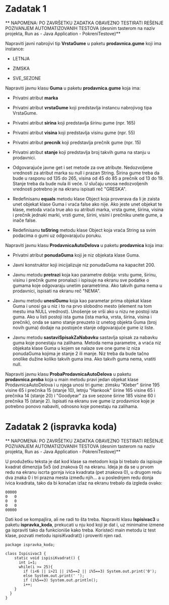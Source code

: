 # Zadatak 1

** NAPOMENA: PO ZAVRŠETKU ZADATKA OBAVEZNO TESTIRATI REŠENJE POZIVANJEM AUTOMATIZOVANIH TESTOVA (desnim tasterom na naziv projekta, Run as - Java Application - PokreniTestove)**

Napraviti javni nabrojivi tip **VrstaGume** u paketu **prodavnica.gume** koji ima instance:

* LETNJA

* ZIMSKA

* SVE_SEZONE 

Napraviti javnu klasu **Guma** u paketu **prodavnica.gume** koja ima:

* Privatni atribut **marka**

* Privatni atribut **vrstaGume** koji predstavlja instancu nabrojivog tipa VrstaGume.

* Privatni atribut **sirina** koji predstavlja širinu gume (npr. 165)

* Privatni atribut **visina** koji predstavlja visinu gume (npr. 55)

* Privatni atribut **precnik** koji predstavlja prečnik gume (npr. 15)

* Privatni atribut **stanje** koji predstavlja broj takvih guma na stanju u prodavnici.

* Odgovarajuće javne get i set metode za ove atribute. Nedozvoljene vrednosti za atribut marka su null i prazan String. Širina gume treba da bude u rasponu od 135 do 265, visina od 45 do 85 a prečnik od 13 do 19. Stanje treba da bude nula ili veće. U slučaju unosa nedozvoljenih vrednosti potrebno je na ekranu ispisati reč "GRESKA".

* Redefinisanu **equals** metodu klase Object koja proverava da li je zaista unet objekat klase Guma i vraća false ako nije. Ako jeste unet objekat te klase, metoda vraća true ako su atributi marka, vrsta gume, širina, visina i prečnik jednaki marki, vrsti gume, širini, visini i prečniku unete gume, a inače false.

* Redefinisanu **toString** metodu klase Object koja vraća String sa svim podacima o gumi uz odgovarajuću poruku.

Napraviti javnu klasu **ProdavnicaAutoDelova** u paketu **prodavnica** koja ima:

* Privatni atribut **ponudaGuma** koji je niz objekata klase Guma.

* Javni konstruktor koji inicijalizuje niz ponudaGuma na kapacitet 200.

* Javnu metodu **pretrazi** koja kao parametre dobija: vrstu gume, širinu, visinu i prečnik gume pronalazi i ispisuje na ekranu sve podatke o gumama koje odgovaraju unetim parametrima. Ako takvih guma nema u prodavnici, ispisati na ekranu reč "NEMA".

* Javnu metodu **unesiGumu** koja kao parametar prima objekat klase Guma i unosi ga u niz i to na prvo slobodno mesto (element na tom mestu ima NULL vrednost). Unošenje se vrši ako u nizu ne postoji ista guma. Ako u listi postoji ista guma (ista marka, vrsta, širina, visina i prečnik), onda se samo stanje preuzeto iz unetog objekta Guma (broj novih guma) dodaje na postojeće stanje odgovarajuće gume iz liste.

* Javnu metodu **sastaviSpisakZaNabavku** sastavlja spisak za nabavku guma koje ponestaju na zalihama. Metoda nema parametre, a vraća niz objekata klase Guma u kojem se nalaze sve one gume iz niza ponudaGuma kojima je stanje 2 ili manje. Niz treba da bude tačno onolike dužine koliko takvih guma ima. Ako takvih guma nema, vratiti null.

Napraviti javnu klasu **ProbaProdavnicaAutoDelova** u paketu **prodavnica.proba** koja u main metodu pravi jedan objekat klase ProdavnicaAutoDelova i u njega unosi tri gume: zimsku "Kleber" širine 195 visine 65 i prečnika 15 (stanje 10), letnju "Hankook" širine 165 visine 65 i prečnika 14 (stanje 20) i "Goodyear" za sve sezone širine 185 visine 60 i prečnika 15 (stanje 2). Ispisati na ekranu sve gume iz prodavnice koje je potrebno ponovo nabaviti, odnosno koje ponestaju na zalihama.

# Zadatak 2 (ispravka koda)

** NAPOMENA: PO ZAVRŠETKU ZADATKA OBAVEZNO TESTIRATI REŠENJE POZIVANJEM AUTOMATIZOVANIH TESTOVA (desnim tasterom na naziv projekta, Run as - Java Application - PokreniTestove)**

U produžetku teksta je dat kod klase sa metodom koja bi trebalo da ispisuje kvadrat dimenzija 5x5 (od znakova 0) na ekranu. Ideja je da se u prvom redu na ekranu iscrta gornja ivica kvadrata (pet znakova 0), u drugom redu dva znaka 0 i tri prazna mesta između njih... a u poslednjem redu donja ivica kvadrata, tako da bi konačan izlaz na ekranu trebalo da izgleda ovako:

	00000
	0   0
	0   0
	0   0
	00000
	
Dati kod se kompajlira, ali ne radi to šta treba. Napraviti klasu **Ispisivac3** u paketu **ispravka_koda**, prekucati u nju kod koji je dat  i, uz minimalne izmene ga ispraviti tako da funkcioniše kako treba. Koristeći main metodu iz test klase, pozvati metodu ispisiKvadrat() i proveriti njen rad.

	package ispravka_koda;
	
	class Ispisivac3 {
		static void ispisiKvadrat() {
		  int i=1;
		  while(i >= 25){
			if (i<6 || i>21 || i%5==2 || i%5==3) System.out.print('0');
			else System.out.print(' ');
			if (i%5==3) System.out.println();
			i++;
		}
	  }
	}
